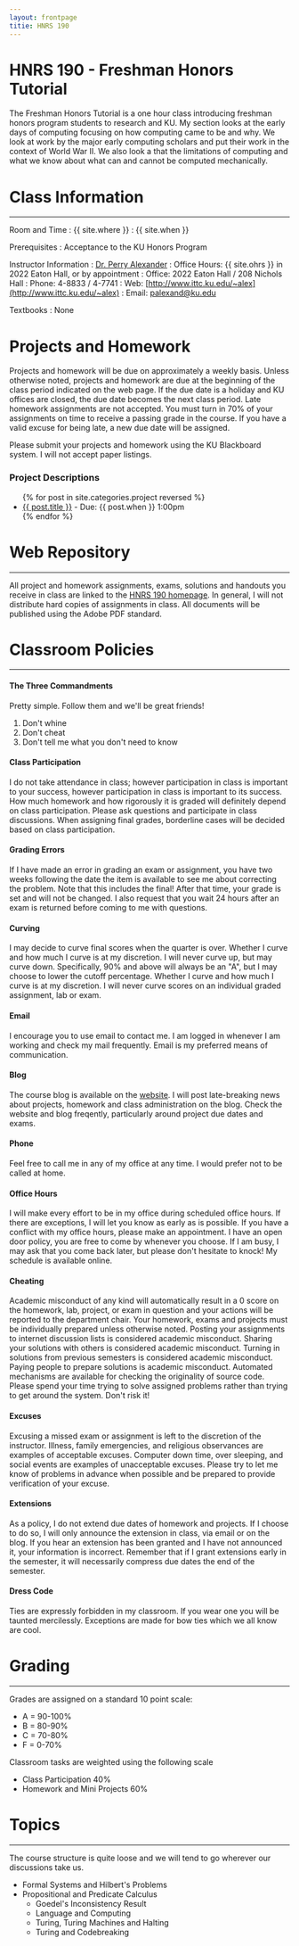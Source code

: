 ```yaml
---
layout: frontpage
titie: HNRS 190
---
```


# HNRS 190 - Freshman Honors Tutorial

The Freshman Honors Tutorial is a one hour class introducing freshman honors program students to research and KU.  My section looks at the early days of computing focusing on how computing came to be and why. We look at work by the major early computing scholars and put their work in the context of World War II.  We also look a that the limitations of computing and what we know about what can and cannot be computed mechanically. 

# Class Information 

----

Room and Time
: {{ site.where }}
: {{ site.when }}

Prerequisites
: Acceptance to the KU Honors Program

Instructor Information
: [Dr. Perry Alexander](http://palexand.github.io)
: Office Hours: {{ site.ohrs }} in 2022 Eaton Hall, or by appointment
: Office: 2022 Eaton Hall / 208 Nichols Hall 
: Phone: 4-8833 / 4-7741 
: Web: [http://www.ittc.ku.edu/~alex](http://www.ittc.ku.edu/~alex)
: Email: <palexand@ku.edu>

Textbooks
: None

# Projects and Homework

Projects and homework will be due on approximately a weekly
basis. Unless otherwise noted, projects and homework are due at the beginning of the class period indicated on the web page.  If the due date is a holiday and KU offices are closed, the due date becomes the next class period.  Late homework assignments are not accepted.  You must turn in 70% of your assignments on time to receive a passing grade in the course.  If you have a valid excuse for being late, a new due date will be assigned. 

Please submit your projects and homework using the KU Blackboard
system.  I will not accept paper listings.

### Project Descriptions

<ul>
{% for post in site.categories.project reversed %}
<li><a href="{{ site.baseurl }}{{ post.url }}">{{ post.title }}</a>
 - Due: {{ post.when }} 1:00pm</li>
{% endfor %}
</ul>

# Web Repository

----

All project and homework assignments, exams, solutions and handouts you receive in class are linked to the
[HNRS 190 homepage](http://www.ittc.ku.edu/~alex/teaching/hnrs190/).  In general, I will not distribute hard copies of assignments in class. All documents will be published using the Adobe PDF standard.

# Classroom Policies

----

#### The Three Commandments

Pretty simple.  Follow them and we'll be great friends!

1. Don't whine
1. Don't cheat
1. Don't tell me what you don't need to know

#### Class Participation

I do not take attendance in class; however participation in class is
important to your success, however participation in class is important
to its success. How much homework and how rigorously it is graded will
definitely depend on class participation. Please ask questions and
participate in class discussions. When assigning final grades,
borderline cases will be decided based on class participation. 

#### Grading Errors

If I have made an error in grading an exam or assignment, you have two weeks following the date the item is available to see me about
correcting the problem. Note that this includes the final! After that
time, your grade is set and will not be changed. I also request that
you wait 24 hours after an exam is returned before coming to me with
questions. 

#### Curving

I may decide to curve final scores when the quarter is over. Whether I
curve and how much I curve is at my discretion. I will never curve up,
but may curve down. Specifically, 90% and above will always be an "A",
but I may choose to lower the cutoff percentage. Whether I curve and
how much I curve is at my discretion. I will never curve scores on an
individual graded assignment, lab or exam.

#### Email

I encourage you to use email to contact me. I am logged in whenever I
am working and check my mail frequently. Email is my preferred means
of communication.

#### Blog

The course blog is available on the [website](blog.html). I will post
late-breaking news about projects, homework and class administration
on the blog. Check the website and blog freqently, particularly around
project due dates and exams.

#### Phone

Feel free to call me in any of my office at any time. I would prefer
not to be called at home.

#### Office Hours

I will make every effort to be in my office during scheduled office
hours. If there are exceptions, I will let you know as early as is
possible. If you have a conflict with my office hours, please make an
appointment. I have an open door policy, you are free to come by
whenever you choose. If I am busy, I may ask that you come back later,
but please don't hesitate to knock! My schedule is available online. 

#### Cheating

Academic misconduct of any kind will automatically result in a 0 score
on the homework, lab, project, or exam in question and your actions
will be reported to the department chair. Your homework, exams and
projects must be individually prepared unless otherwise noted. Posting
your assignments to internet discussion lists is considered academic
misconduct. Sharing your solutions with others is considered academic
misconduct. Turning in solutions from previous semesters is considered
academic misconduct. Paying people to prepare solutions is academic
misconduct. Automated mechanisms are available for checking the
originality of source code. Please spend your time trying to solve
assigned problems rather than trying to get around the system. Don't
risk it! 

#### Excuses

Excusing a missed exam or assignment is left to the discretion of the
instructor. Illness, family emergencies, and religious observances are
examples of acceptable excuses. Computer down time, over sleeping, and
social events are examples of unacceptable excuses. Please try to let
me know of problems in advance when possible and be prepared to
provide verification of your excuse. 

#### Extensions

As a policy, I do not extend due dates of homework and projects. If I
choose to do so, I will only announce the extension in class, via
email or on the blog. If you hear an extension has been granted and I
have not announced it, your information is incorrect. Remember that if
I grant extensions early in the semester, it will necessarily compress
due dates the end of the semester. 

#### Dress Code

Ties are expressly forbidden in my classroom.  If you wear one you
will be taunted mercilessly.  Exceptions are made for bow ties which
we all know are cool.

# Grading 

----

Grades are assigned on a standard 10 point scale:

* A = 90-100%
* B = 80-90%
* C = 70-80%
* F = 0-70%

Classroom tasks are weighted using the following scale

* Class Participation 40%
* Homework and Mini Projects 60%

# Topics

----

The course structure is quite loose and we will tend to go wherever our discussions take us.

* Formal Systems and Hilbert's Problems
* Propositional and Predicate Calculus
  * Goedel's Inconsistency Result
  * Language and Computing
  * Turing, Turing Machines and Halting
  * Turing and Codebreaking
